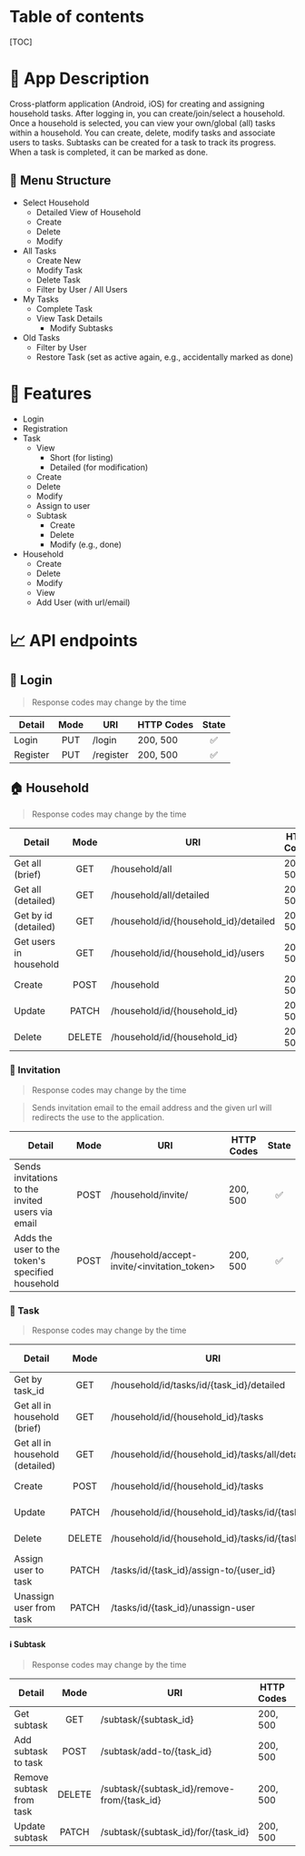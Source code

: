 # Table of contents
[TOC]

# :page_facing_up: App Description
Cross-platform application (Android, iOS) for creating and assigning household tasks. After logging in, you can create/join/select a household. Once a household is selected, you can view your own/global (all) tasks within a household. You can create, delete, modify tasks and associate users to tasks. Subtasks can be created for a task to track its progress. When a task is completed, it can be marked as done.

## :open_file_folder: Menu Structure
- Select Household
  - Detailed View of Household
  - Create
  - Delete
  - Modify
- All Tasks
  - Create New
  - Modify Task
  - Delete Task
  - Filter by User / All Users
- My Tasks
  - Complete Task
  - View Task Details
    - Modify Subtasks
- Old Tasks
  - Filter by User
  - Restore Task (set as active again, e.g., accidentally marked as done)

# :pushpin: Features
- Login
- Registration
- Task
  - View
    - Short (for listing)
    - Detailed (for modification)
  - Create
  - Delete
  - Modify
  - Assign to user
  - Subtask
    - Create
    - Delete
    - Modify (e.g., done)
- Household
  - Create
  - Delete
  - Modify
  - View
  - Add User (with url/email)

# :chart_with_upwards_trend: API endpoints

## :door: Login
> Response codes may change by the time

| Detail          | Mode | URI        | HTTP Codes  | State |
|-----------------|:----:|------------|-------------|:-----:|
| Login           | PUT  | /login     | 200, 500    | :white_check_mark:
| Register        | PUT  | /register  | 200, 500    | :white_check_mark:

## :house: Household
> Response codes may change by the time

| Detail                     | Mode  | URI                              | HTTP Codes  | State |
|----------------------------|:-------:|----------------------------------|-------------|:----------:|
| Get all (brief)            | GET   | /household/all                       | 200, 500    | :white_check_mark: |
| Get all (detailed)         | GET   | /household/all/detailed              | 200, 500    | :white_check_mark: |
| Get by id (detailed)       | GET   | /household/id/{household_id}/detailed        | 200, 500    | :white_check_mark: |
| Get users in household     | GET   | /household/id/{household_id}/users        | 200, 500    | :white_check_mark: |
| Create                     | POST  | /household                       | 200, 500    | :white_check_mark: |
| Update                     | PATCH | /household/id/{household_id}        | 200, 500    | :white_check_mark: |
| Delete                     | DELETE| /household/id/{household_id}        | 200, 500    | :white_check_mark: |

### :love_letter: Invitation
> Response codes may change by the time

> Sends invitation email to the email address and the given url will redirects the use to the application.

| Detail                                | Mode  | URI                                    | HTTP Codes  | State |
|----------------------------|:-------:|----------------------------------|-------------|:----------:|
Sends invitations to the invited users via email | POST | /household/invite/ | 200, 500 | :white_check_mark:
Adds the user to the token's specified household | POST | /household/accept-invite/<invitation_token> | 200, 500 | :white_check_mark:

### :date: Task
> Response codes may change by the time

| Detail                                | Mode  | URI                                    | HTTP Codes  | State |
|---------------------------------------|:-------:|----------------------------------------|-------------|:----:|
| Get by task_id                        | GET   | /household/id/tasks/id/{task_id}/detailed  | 200, 500    | :white_check_mark:
| Get all in household (brief)          | GET   | /household/id/{household_id}/tasks         | 200, 500    | :white_check_mark:
| Get all in household (detailed)       | GET   | /household/id/{household_id}/tasks/all/detailed| 200, 500    | :white_check_mark:
| Create                                | POST  | /household/id/{household_id}/tasks         | 200, 500    | :white_check_mark:
| Update                                | PATCH | /household/id/{household_id}/tasks/id/{task_id}| 200, 500    | :white_check_mark:
| Delete                                | DELETE| /household/id/{household_id}/tasks/id/{task_id}| 200, 500    | :white_check_mark:
| Assign user to task                   | PATCH | /tasks/id/{task_id}/assign-to/{user_id}| 200, 500    | :white_check_mark:
| Unassign user from task               | PATCH | /tasks/id/{task_id}/unassign-user         | 200, 500    | :white_check_mark:

#### :information_source: Subtask
> Response codes may change by the time

| Detail                                | Mode  | URI                                    | HTTP Codes  | State |
|---------------------------------------|:-------:|----------------------------------------|-------------|:----:|
| Get subtask                           | GET   | /subtask/{subtask_id}                       | 200, 500    | :white_check_mark:
| Add subtask to task                   | POST  | /subtask/add-to/{task_id}                                 | 200, 500    | :white_check_mark:
| Remove subtask from task              | DELETE| /subtask/{subtask_id}/remove-from/{task_id}                       | 200, 500    | :white_check_mark:
| Update subtask                        | PATCH | /subtask/{subtask_id}/for/{task_id}                       | 200, 500    | :white_check_mark:
